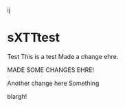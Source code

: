 ij


sXTTtest
====
Test
This is a test
Made a change ehre.


MADE SOME CHANGES EHRE!

Another change here
Something


blargh!
